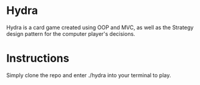 # Hydra
Hydra is a card game created using OOP and MVC, as well as the Strategy design pattern for the computer player's decisions.  

# Instructions
Simply clone the repo and enter ./hydra into your terminal to play.
